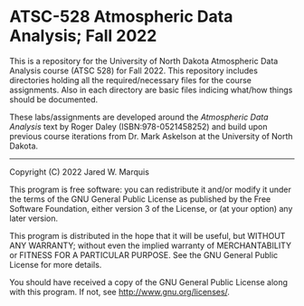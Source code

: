 # ATSC-528 Atmospheric Data Analysis; Fall 2022

This is a repository for the University of North Dakota Atmospheric Data Analysis course (ATSC 528) for Fall 2022.  This repository includes directories holding all the required/necessary files for the course assignments.  Also in each directory are basic files indicing what/how things should be documented.

These labs/assignments are developed around the *Atmospheric Data Analysis* text by Roger Daley (ISBN:978-0521458252) and build upon previous course iterations from Dr. Mark Askelson at the University of North Dakota.

---
Copyright (C) 2022 Jared W. Marquis

This program is free software: you can redistribute it and/or modify
it under the terms of the GNU General Public License as published by
the Free Software Foundation, either version 3 of the License, or
(at your option) any later version.

This program is distributed in the hope that it will be useful,
but WITHOUT ANY WARRANTY; without even the implied warranty of
MERCHANTABILITY or FITNESS FOR A PARTICULAR PURPOSE.  See the
GNU General Public License for more details.

You should have received a copy of the GNU General Public License
along with this program.  If not, see <http://www.gnu.org/licenses/>.
